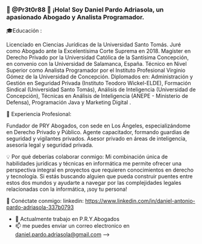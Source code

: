 ### 👾 @Pr3t0r88 👋 ¡Hola! Soy Daniel Pardo Adriasola, un apasionado Abogado y Analista Programador.

🎓Educación :

Licenciado en Ciencias Jurídicas de la Universidad Santo Tomás. Juré como Abogado ante la Excelentísima Corte Suprema en 2018.
Magíster en Derecho Privado por la Universidad Católica de la Santísima Concepción, en convenio con la Universidad de Salamanca, España.
Técnico en Nivel Superior como Analista Programador por el Instituto Profesional Virginio Gómez de la Universidad de Concepción.
Diplomados en: Administración y Gestión en Seguridad Privada (Instituto Teodoro Wickel-ELDE), Formación Sindical (Universidad Santo Tomás), Análisis de Inteligencia (Universidad de Concepción), Técnicas en Análisis de Inteligencia (ANEPE - Ministerio de Defensa), Programación Java y Marketing Digital .

💼 Experiencia Profesional:

Fundador de PRY Abogados, con sede en Los Ángeles, especializándome en Derecho Privado y Público.
Agente capacitador, formando guardias de seguridad y vigilantes privados.
Asesor privado en áreas de inteligencia, asesoría legal y seguridad privada.


💡 Por qué deberías colaborar conmigo: 
Mi combinación única de habilidades jurídicas y técnicas en informática me permite ofrecer una perspectiva integral en proyectos que requieren conocimientos en derecho y tecnología. Si estás buscando alguien que pueda construir puentes entre estos dos mundos y ayudarte a navegar por las complejidades legales relacionadas con la informática, ¡soy tu persona!

🔗 Conéctate conmigo: linkedin:  https://www.linkedin.com/in/daniel-antonio-pardo-adriasola-337b0793

- 🔭 Actualmente trabajo en P.R.Y.Abogados
- 📫 me puedes enviar un correo electronico en daniel.pardo.adriasola@gmail.com
-->

